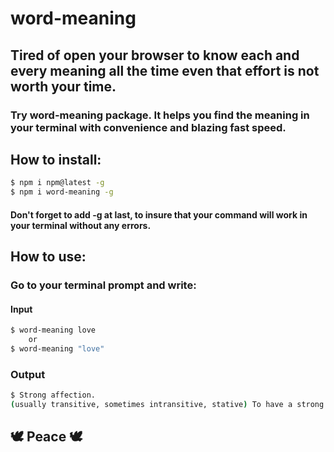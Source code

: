 # word-meaning
## Tired of open your browser to know each and every meaning all the time even that effort is not worth your time.

### Try word-meaning package. It helps you find the meaning in your terminal with convenience  and blazing fast speed.

## How to install: 
```bash
$ npm i npm@latest -g
$ npm i word-meaning -g
```
#### Don't forget to add -g at last, to insure that your command will work in your terminal without any errors.

## How to use: 
### Go to your terminal prompt and write: 

#### Input
```bash
$ word-meaning love
    or
$ word-meaning "love"
```
### Output  
```bash
$ Strong affection.
(usually transitive, sometimes intransitive, stative) To have a strong affection for (someone or something).
```
## 🕊️ Peace 🕊️